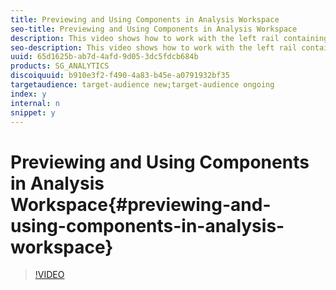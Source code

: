 ```yaml
---
title: Previewing and Using Components in Analysis Workspace
seo-title: Previewing and Using Components in Analysis Workspace
description: This video shows how to work with the left rail containing dimensions, metrics, segments and dates in Analysis Workspace.
seo-description: This video shows how to work with the left rail containing dimensions, metrics, segments and dates in Analysis Workspace.
uuid: 65d1625b-ab7d-4afd-9d05-3dc5fdcb684b
products: SG_ANALYTICS
discoiquuid: b910e3f2-f490-4a83-b45e-a0791932bf35
targetaudience: target-audience new;target-audience ongoing
index: y
internal: n
snippet: y
---
```


# Previewing and Using Components in Analysis Workspace{#previewing-and-using-components-in-analysis-workspace}

>[!VIDEO](https://video.tv.adobe.com/v/23966/?quality=12)

